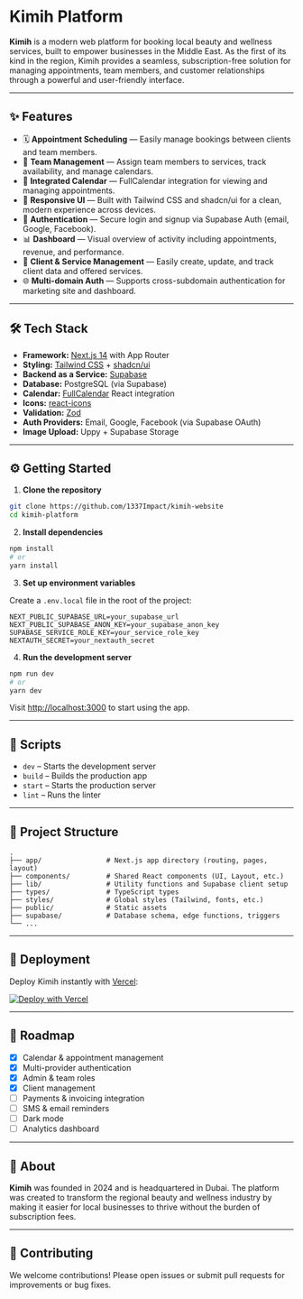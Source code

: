 # Kimih Platform

**Kimih** is a modern web platform for booking local beauty and wellness services, built to empower businesses in the Middle East. As the first of its kind in the region, Kimih provides a seamless, subscription-free solution for managing appointments, team members, and customer relationships through a powerful and user-friendly interface.

---

## ✨ Features

- 🗓️ **Appointment Scheduling** — Easily manage bookings between clients and team members.
- 👥 **Team Management** — Assign team members to services, track availability, and manage calendars.
- 📅 **Integrated Calendar** — FullCalendar integration for viewing and managing appointments.
- 📱 **Responsive UI** — Built with Tailwind CSS and shadcn/ui for a clean, modern experience across devices.
- 🔐 **Authentication** — Secure login and signup via Supabase Auth (email, Google, Facebook).
- 📊 **Dashboard** — Visual overview of activity including appointments, revenue, and performance.
- 🧾 **Client & Service Management** — Easily create, update, and track client data and offered services.
- 🌐 **Multi-domain Auth** — Supports cross-subdomain authentication for marketing site and dashboard.

---

## 🛠 Tech Stack

- **Framework:** [Next.js 14](https://nextjs.org/) with App Router
- **Styling:** [Tailwind CSS](https://tailwindcss.com/) + [shadcn/ui](https://ui.shadcn.com/)
- **Backend as a Service:** [Supabase](https://supabase.com/)
- **Database:** PostgreSQL (via Supabase)
- **Calendar:** [FullCalendar](https://fullcalendar.io/) React integration
- **Icons:** [react-icons](https://react-icons.github.io/react-icons/)
- **Validation:** [Zod](https://github.com/colinhacks/zod)
- **Auth Providers:** Email, Google, Facebook (via Supabase OAuth)
- **Image Upload:** Uppy + Supabase Storage

---

## ⚙️ Getting Started

1. **Clone the repository**

```bash
git clone https://github.com/1337Impact/kimih-website
cd kimih-platform
```

2. **Install dependencies**

```bash
npm install
# or
yarn install
```

3. **Set up environment variables**

Create a `.env.local` file in the root of the project:

```env
NEXT_PUBLIC_SUPABASE_URL=your_supabase_url
NEXT_PUBLIC_SUPABASE_ANON_KEY=your_supabase_anon_key
SUPABASE_SERVICE_ROLE_KEY=your_service_role_key
NEXTAUTH_SECRET=your_nextauth_secret
```

4. **Run the development server**

```bash
npm run dev
# or
yarn dev
```

Visit [http://localhost:3000](http://localhost:3000) to start using the app.

---

## 🧪 Scripts

- `dev` – Starts the development server
- `build` – Builds the production app
- `start` – Starts the production server
- `lint` – Runs the linter

---

## 📁 Project Structure

```
.
├── app/                # Next.js app directory (routing, pages, layout)
├── components/         # Shared React components (UI, Layout, etc.)
├── lib/                # Utility functions and Supabase client setup
├── types/              # TypeScript types
├── styles/             # Global styles (Tailwind, fonts, etc.)
├── public/             # Static assets
├── supabase/           # Database schema, edge functions, triggers
└── ...
```

---

## 🚀 Deployment

Deploy Kimih instantly with [Vercel](https://vercel.com/):

[![Deploy with Vercel](https://vercel.com/button)](https://vercel.com/new)

---

## 📌 Roadmap

- [x] Calendar & appointment management
- [x] Multi-provider authentication
- [x] Admin & team roles
- [x] Client management
- [ ] Payments & invoicing integration
- [ ] SMS & email reminders
- [ ] Dark mode
- [ ] Analytics dashboard

---

## 🧠 About

**Kimih** was founded in 2024 and is headquartered in Dubai. The platform was created to transform the regional beauty and wellness industry by making it easier for local businesses to thrive without the burden of subscription fees.


---

## 🤝 Contributing

We welcome contributions! Please open issues or submit pull requests for improvements or bug fixes.

